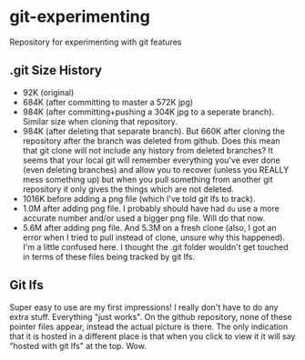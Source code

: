 # git-experimenting

Repository for experimenting with git features

## .git Size History

- 92K (original)
- 684K (after committing to master a 572K jpg)
- 984K (after committing+pushing a 304K jpg to a seperate branch). Similar
  size when cloning that repository.
- 984K (after deleting that separate branch). But 660K after cloning the
  repository after the branch was deleted from github. Does this mean that git
  clone will not include any history from deleted branches? It seems that your
  local git will remember everything you've ever done (even deleting branches)
  and allow you to recover (unless you REALLY mess something up) but when you
  pull something from another git repository it only gives the things which
  are not deleted.
- 1016K before adding a png file (which I've told git lfs to track).
- 1.0M after adding png file. I probably should have had `du` use a more
  accurate number and/or used a bigger png file. Will do that now.
- 5.6M after adding png file. And 5.3M on a fresh clone (also, I got an error
  when I tried to pull instead of clone, unsure why this happened). I'm a
  little confused here. I thought the .git folder wouldn't get touched in
  terms of these files being tracked by git lfs.


## Git lfs

Super easy to use are my first impressions! I really don't have to do any
extra stuff. Everything "just works". On the github repository, none of these
pointer files appear, instead the actual picture is there. The only indication
that it is hosted in a different place is that when you click to view it it
will say "hosted with git lfs" at the top. Wow.
